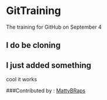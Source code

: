 # GitTraining
The training for GitHub on September 4

## I do be cloning

## I just added something 
cool it works


###Contributed by : [MattyBRaps](https://github.com/mattbosch)